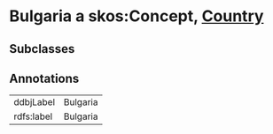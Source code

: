 # Bulgaria a skos:Concept, [Country](/0.1/Country)

## Subclasses

## Annotations

|||
|-----|-----|
|ddbjLabel|Bulgaria|
|rdfs:label|Bulgaria|

